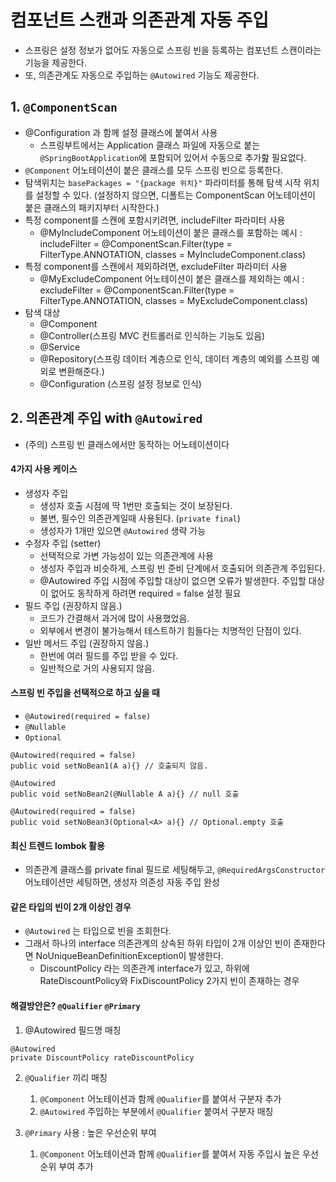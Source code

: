 # 컴포넌트 스캔과 의존관계 자동 주입
 * 스프링은 설정 정보가 없어도 자동으로 스프링 빈을 등록하는 컴포넌트 스캔이라는 기능을 제공한다.
 * 또, 의존관계도 자동으로 주입하는 `@Autowired` 기능도 제공한다.

## 1. `@ComponentScan`
 * @Configuration 과 함께 설정 클래스에 붙여서 사용
    * 스프링부트에서는 Application 클래스 파일에 자동으로 붙는 `@SpringBootApplication`에 포함되어 있어서 수동으로 추가핦 필요없다.
 * `@Component` 어노테이션이 붙은 클래스를 모두 스프링 빈으로 등록한다.
 * 탐색위치는 `basePackages = "{package 위치}"` 파라미터를 통해 탐색 시작 위치를 설정할 수 있다. (설정하지 않으면, 디폴트는 ComponentScan 어노테이션이 붙은 클래스의 패키지부터 시작한다.)
 * 특정 component를 스캔에 포함시키려면, includeFilter 파라미터 사용
    * @MyIncludeComponent 어노테이션이 붙은 클래스를 포함하는 예시 : includeFilter = @ComponentScan.Filter(type = FilterType.ANNOTATION, classes = MyIncludeComponent.class)
 * 특정 component를 스캔에서 제외하려면, excludeFilter 파라미터 사용
    * @MyExcludeComponent 어노테이션이 붙은 클래스를 제외하는 예시 : excludeFilter = @ComponentScan.Filter(type = FilterType.ANNOTATION, classes = MyExcludeComponent.class)
 * 탐색 대상
    * @Component
    * @Controller(스프링 MVC 컨트롤러로 인식하는 기능도 있음)
    * @Service
    * @Repository(스프링 데이터 계층으로 인식, 데이터 계층의 예외를 스프링 예외로 변환해준다.)
    * @Configuration (스프링 설정 정보로 인식)


## 2. 의존관계 주입 with `@Autowired`
 * (주의) 스프링 빈 클래스에서만 동작하는 어노테이션이다

#### 4가지 사용 케이스
 * 생성자 주입
    * 생성자 호출 시점에 딱 1번만 호출되는 것이 보장된다.
    * 불변, 필수인 의존관계일때 사용된다. (`private final`)
    * 생성자가 1개만 있으면 `@Autowired` 생략 가능
 * 수정자 주입 (setter)
    * 선택적으로 가변 가능성이 있는 의존관계에 사용
    * 생성자 주입과 비슷하게, 스프링 빈 준비 단계에서 호출되어 의존관계 주입된다.
    * @Autowired 주입 시점에 주입할 대상이 없으면 오류가 발생한다. 주입할 대상이 없어도 동작하게 하려면 required = false 설정 필요
 * 필드 주입 (권장하지 않음.)
    * 코드가 간결해서 과거에 많이 사용했었음.
    * 외부에서 변경이 불가능해서 테스트하기 힘들다는 치명적인 단점이 있다. 
 * 일반 메서드 주입 (권장하지 않음.)
    * 한번에 여러 필드를 주입 받을 수 있다.
    * 일반적으로 거의 사용되지 않음.

#### 스프링 빈 주입을 선택적으로 하고 싶을 때
 *  `@Autowired(required = false)`
 *  `@Nullable`
 *  `Optional`

```
@Autowired(required = false)
public void setNoBean1(A a){} // 호출되지 않음.

@Autowired
public void setNoBean2(@Nullable A a){} // null 호출

@Autowired(required = false)
public void setNoBean3(Optional<A> a){} // Optional.empty 호출

```

#### 최신 트렌드 lombok 활용
 * 의존관계 클래스를 private final 필드로 세팅해두고, `@RequiredArgsConstructor` 어노테이션만 세팅하면, 생성자 의존성 자동 주입 완성

#### 같은 타입의 빈이 2개 이상인 경우
 * `@Autowired` 는 타입으로 빈을 조회한다. 
 * 그래서 하나의 interface 의존관계의 상속된 하위 타입이 2개 이상인 빈이 존재한다면 NoUniqueBeanDefinitionException이 발생한다.
    * DiscountPolicy 라는 의존관계 interface가 있고, 하위에 RateDiscountPolicy와 FixDiscountPolicy 2가지 빈이 존재하는 경우
####  해결방안은? `@Qualifier` `@Primary`
 1. @Autowired 필드명 매칭
 ```
 @Autowired
 private DiscountPolicy rateDiscountPolicy
 ```
 
 2. `@Qualifier` 끼리 매칭
     1. `@Component` 어노테이션과 함께 `@Qualifier`를 붙여서 구분자 추가
     2. `@Autowired` 주입하는 부분에서 `@Qualifier` 붙여서 구분자 매칭


 3. `@Primary` 사용 : 높은 우선순위 부여
     1. `@Component` 어노테이션과 함께 `@Qualifier`를 붙여서 자동 주입시 높은 우선순위 부여 추가
